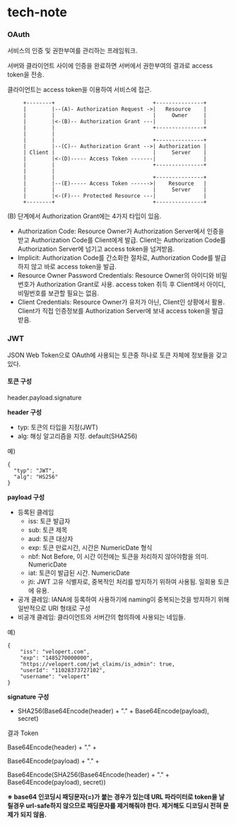 # tech-note
### OAuth

서비스의 인증 및 권한부여를 관리하는 프레임워크. 

서버와 클라이언트 사이에 인증을 완료하면 서버에서 권한부여의 결과로 access token을 전송.

클라이언트는 access token을 이용하여 서비스에 접근.

```
     +--------+                               +---------------+
     |        |--(A)- Authorization Request ->|   Resource    |
     |        |                               |     Owner     |
     |        |<-(B)-- Authorization Grant ---|               |
     |        |                               +---------------+
     |        |
     |        |                               +---------------+
     |        |--(C)-- Authorization Grant -->| Authorization |
     | Client |                               |     Server    |
     |        |<-(D)----- Access Token -------|               |
     |        |                               +---------------+
     |        |
     |        |                               +---------------+
     |        |--(E)----- Access Token ------>|    Resource   |
     |        |                               |     Server    |
     |        |<-(F)--- Protected Resource ---|               |
     +--------+                               +---------------+
```

(B) 단계에서 Authorization Grant에는 4가지 타입이 있음.

- Authorization Code: Resource Owner가 Authorization Server에서 인증을 받고 Authorization Code를 Client에게 발급. Client는 Authorization Code를 Authorization Server에 넘기고 access token을 넘겨받음.
- Implicit: Authorization Code를 간소화한 절차로, Authorization Code를 발급하지 않고 바로 access token을 발급.
- Resource Owner Password Credentials: Resource Owner의 아이디와 비밀번호가 Authorization Grant로 사용. access token 취득 후 Client에서 아이디, 비밀번호를 보관할 필요는 없음.
- Client Credentials: Resource Owner가 유저가 아닌, Client인 상황에서 활용. Client가 직접 인증정보를 Authorization Server에 보내 access token을 발급 받음.


### JWT

JSON Web Token으로 OAuth에 사용되는 토큰중 하나로 토큰 자체에 정보들을 갖고 있다.

#### **토큰 구성**

header.payload.signature

**header 구성**

- typ: 토큰의 타입을 지정(JWT)
- alg: 해싱 알고리즘을 지정. default(SHA256)

예) 

```
{
  "typ": "JWT",
  "alg": "HS256"
}
```

**payload 구성**

- 등록된 클레임
  - iss: 토큰 발급자
  - sub: 토큰 제목
  - aud: 토큰 대상자
  - exp: 토큰 만료시간, 시간은 NumericDate 형식
  - nbf: Not Before, 이 시간 이전에는 토큰을 처리하지 않아야함을 의미. NumericDate
  - iat: 토큰이 발급된 시간. NumericDate
  - jti: JWT 고유 식별자로, 중복적인 처리를 방지하기 위하여 사용됨. 일회용 토큰에 유용.
- 공개 클레임: IANA에 등록하여 사용하기에 naming이 중복되는것을 방지하기 위해 일반적으로 URI 형태로 구성
- 비공개 클레임: 클라이언트와 서버간의 협의하에 사용되는 네임들.

예) 

```
{
    "iss": "velopert.com",
    "exp": "1485270000000",
    "https://velopert.com/jwt_claims/is_admin": true,
    "userId": "11028373727102",
    "username": "velopert"
}
```

**signature 구성**

- SHA256(Base64Encode(header) + "." + Base64Encode(payload), secret)



결과 Token

Base64Encode(header)  + "." + 

Base64Encode(payload) + "." + 

Base64Encode(SHA256(Base64Encode(header) + "." + Base64Encode(payload), secret))



**※ base64 인코딩시 패딩문자(=)가 붙는 경우가 있는데 URL 파라미터로 token을 날릴경우 url-safe하지 않으므로 패딩문자를 제거해줘야 한다. 제거해도 디코딩시 전혀 문제가 되지 않음.**
